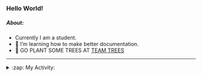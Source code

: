 ### Hello World!

##### About:
- Currently I am a student.
- 🌱 I’m learning how to make better documentation.
- 🌱 GO PLANT SOME TREES AT [TEAM TREES](https://teamtrees.org/)

---
<details>
  <summary>:zap: My Activity:</summary>
  
<!--START_SECTION:waka-->
![Code Time](http://img.shields.io/badge/Code%20Time-1%2C163%20hrs%208%20mins-blue)

**I'm a Night 🦉** 

```text
🌞 Morning                1893 commits        ███░░░░░░░░░░░░░░░░░░░░░░   10.11 % 
🌆 Daytime                6373 commits        █████████░░░░░░░░░░░░░░░░   34.02 % 
🌃 Evening                5335 commits        ███████░░░░░░░░░░░░░░░░░░   28.48 % 
🌙 Night                  5132 commits        ███████░░░░░░░░░░░░░░░░░░   27.40 % 
```
📅 **I'm Most Productive on Wednesday** 

```text
Monday                   2650 commits        ████░░░░░░░░░░░░░░░░░░░░░   14.15 % 
Tuesday                  2567 commits        ███░░░░░░░░░░░░░░░░░░░░░░   13.70 % 
Wednesday                4379 commits        ██████░░░░░░░░░░░░░░░░░░░   23.38 % 
Thursday                 2411 commits        ███░░░░░░░░░░░░░░░░░░░░░░   12.87 % 
Friday                   1935 commits        ███░░░░░░░░░░░░░░░░░░░░░░   10.33 % 
Saturday                 1641 commits        ██░░░░░░░░░░░░░░░░░░░░░░░   08.76 % 
Sunday                   3150 commits        ████░░░░░░░░░░░░░░░░░░░░░   16.82 % 
```


📊 **This Week I Spent My Time On** 

```text
🔥 Editors: 
IntelliJ                 3 hrs 20 mins       █████████████████████████   100.00 % 

🐱‍💻 Projects: 
intro                    3 hrs 19 mins       █████████████████████████   99.05 % 
Unknown Project          1 min               ░░░░░░░░░░░░░░░░░░░░░░░░░   00.64 % 
android-demo             0 secs              ░░░░░░░░░░░░░░░░░░░░░░░░░   00.30 % 
```


 Last Updated on 18/08/2023 17:10:14 UTC
<!--END_SECTION:waka-->
</details>
